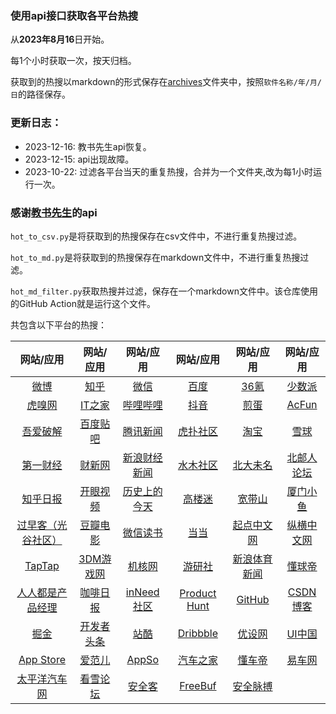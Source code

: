 ### 使用api接口获取各平台热搜

从**2023年8月16**日开始。

每1个小时获取一次，按天归档。

获取到的热搜以markdown的形式保存在[archives](https://github.com/WShuai123/hot_searches_for_apps/tree/main/archives)文件夹中，按照`软件名称/年/月/日`的路径保存。

### 更新日志：
+ 2023-12-16: 教书先生api恢复。
+ 2023-12-15: api出现故障。
+ 2023-10-22: 过滤各平台当天的重复热搜，合并为一个文件夹,改为每1小时运行一次。

### 感谢[教书先生](https://api.oioweb.cn/)的api

`hot_to_csv.py`是将获取到的热搜保存在csv文件中，不进行重复热搜过滤。

`hot_to_md.py`是将获取到的热搜保存在markdown文件中，不进行重复热搜过滤。

`hot_md_filter.py`获取热搜并过滤，保存在一个markdown文件中。该仓库使用的GitHub Action就是运行这个文件。

共包含以下平台的热搜：

| 网站/应用 | 网站/应用 | 网站/应用 | 网站/应用 | 网站/应用 | 网站/应用 |
| :-----------: | :-----------: | :-----------: | :-----------: | :-----------: | :-----------: |
| [微博](./archives/微博/微博.md) | [知乎](./archives/知乎/知乎.md) | [微信](./archives/微信/微信.md) | [百度](./archives/百度/百度.md) | [36氪](./archives/36氪/36氪.md) | [少数派](./archives/少数派/少数派.md) |
| [虎嗅网](./archives/虎嗅网/虎嗅网.md) | [IT之家](./archives/IT之家/IT之家.md) | [哔哩哔哩](./archives/哔哩哔哩/哔哩哔哩.md) | [抖音](./archives/抖音/抖音.md) | [煎蛋](./archives/煎蛋/煎蛋.md) | [AcFun](./archives/AcFun/AcFun.md) |
| [吾爱破解](./archives/吾爱破解/吾爱破解.md) | [百度贴吧](./archives/百度贴吧/百度贴吧.md) | [腾讯新闻](./archives/腾讯新闻/腾讯新闻.md) | [虎扑社区](./archives/虎扑社区/虎扑社区.md) | [淘宝](./archives/淘宝/淘宝.md) | [雪球](./archives/雪球/雪球.md) |
| [第一财经](./archives/第一财经/第一财经.md) | [财新网](./archives/财新网/财新网.md) | [新浪财经新闻](./archives/新浪财经新闻/新浪财经新闻.md) | [水木社区](./archives/水木社区/水木社区.md) | [北大未名](./archives/北大未名/北大未名.md) | [北邮人论坛](./archives/北邮人论坛/北邮人论坛.md) |
| [知乎日报](./archives/知乎日报/知乎日报.md) | [开眼视频](./archives/开眼视频/开眼视频.md) | [历史上的今天](./archives/历史上的今天/历史上的今天.md) | [高楼迷](./archives/高楼迷/高楼迷.md) | [宽带山](./archives/宽带山/宽带山.md) | [厦门小鱼](./archives/厦门小鱼/厦门小鱼.md) |
| [过早客（光谷社区）](./archives/光谷社区/光谷社区.md) | [豆瓣电影](./archives/豆瓣电影/豆瓣电影.md) | [微信读书](./archives/微信读书/微信读书.md) | [当当](./archives/当当/当当.md) | [起点中文网](./archives/起点中文网/起点中文网.md) | [纵横中文网](./archives/纵横中文网/纵横中文网.md) |
| [TapTap](./archives/TapTap/TapTap.md) | [3DM游戏网](./archives/3DM游戏网/3DM游戏网.md) | [机核网](./archives/机核网/机核网.md) | [游研社](./archives/游研社/游研社.md) | [新浪体育新闻](./archives/新浪体育新闻/新浪体育新闻.md) | [懂球帝](./archives/懂球帝/懂球帝.md) |
| [人人都是产品经理](./archives/人人都是产品经理/人人都是产品经理.md) | [咖啡日报](./archives/咖啡日报/咖啡日报.md) | [inNeed社区](./archives/inNeed社区/inNeed社区.md) | [Product Hunt](https://github.com/WShuai123/hot_searches_for_apps/blob/main/archives/Product%20Hunt/Product%20Hunt.md) | [GitHub](./archives/GitHub/GitHub.md) | [CSDN博客](./archives/CSDN博客/CSDN博客.md) |
| [掘金](./archives/掘金/掘金.md) | [开发者头条](./archives/开发者头条/开发者头条.md) | [站酷](./archives/站酷/站酷.md) | [Dribbble](./archives/Dribbble/Dribbble.md) | [优设网](./archives/优设网/优设网.md) | [UI中国](./archives/UI中国/UI中国.md) |
| [App Store](https://github.com/WShuai123/hot_searches_for_apps/blob/main/archives/App%20Store/App%20Store.md) | [爱范儿](./archives/爱范儿/爱范儿.md) | [AppSo](./archives/AppSo/AppSo.md) | [汽车之家](./archives/汽车之家/汽车之家.md) | [懂车帝](./archives/懂车帝/懂车帝.md) | [易车网](./archives/易车网/易车网.md) |
| [太平洋汽车网](./archives/太平洋汽车网/太平洋汽车网.md) | [看雪论坛](./archives/看雪论坛/看雪论坛.md) | [安全客](./archives/安全客/安全客.md) | [FreeBuf](./archives/FreeBuf/FreeBuf.md) | [安全脉搏](./archives/安全脉搏/安全脉搏.md) |

